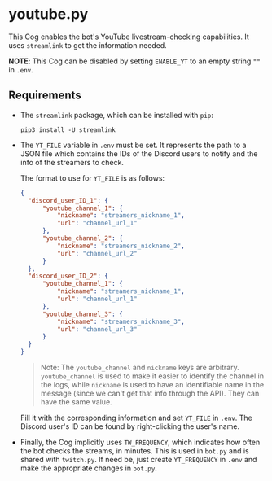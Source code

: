 # youtube.py

This Cog enables the bot's YouTube livestream-checking capabilities. It uses `streamlink` to get the information needed.

**NOTE**: This Cog can be disabled by setting `ENABLE_YT` to an empty string `""` in `.env`.

## Requirements

- The `streamlink` package, which can be installed with `pip`:

  ```
  pip3 install -U streamlink
  ```

- The `YT_FILE` variable in `.env` must be set. It represents the path to a JSON file which contains the IDs of the Discord users to notify and the info of the streamers to check.

  The format to use for `YT_FILE` is as follows:

  ```json
  {
  	"discord_user_ID_1": {
  		"youtube_channel_1": {
  			"nickname": "streamers_nickname_1",
  			"url": "channel_url_1"
  		},
  		"youtube_channel_2": {
  			"nickname": "streamers_nickname_2",
  			"url": "channel_url_2"
  		}
  	},
  	"discord_user_ID_2": {
  		"youtube_channel_1": {
  			"nickname": "streamers_nickname_1",
  			"url": "channel_url_1"
  		},
  		"youtube_channel_3": {
  			"nickname": "streamers_nickname_3",
  			"url": "channel_url_3"
  		}
  	}
  }
  ```

  > Note: The `youtube_channel` and `nickname` keys are arbitrary. `youtube_channel` is used to make it easier to identify the channel in the logs, while `nickname` is used to have an identifiable name in the message (since we can't get that info through the API). They can have the same value.

  Fill it with the corresponding information and set `YT_FILE` in `.env`. The Discord user's ID can be found by right-clicking the user's name.

- Finally, the Cog implicitly uses `TW_FREQUENCY`, which indicates how often the bot checks the streams, in minutes. This is used in `bot.py` and is shared with `twitch.py`. If need be, just create `YT_FREQUENCY` in `.env` and make the appropriate changes in `bot.py`.